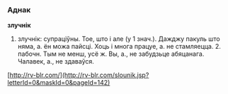 ### Аднак
**злучнік**

1. злучнік: супраціўны. Тое, што і але (у 1 знач.). Дажджу пакуль што няма, а. ён можа пайсці. Хоць і многа працуе, а. не стамляецца. 2. пабочн. Тым не менш, усё ж. Вы, а., не забудзьце абяцанага. Чалавек, а., не здаваўся.

<a rel="author">[http://rv-blr.com/](http://rv-blr.com/slounik.jsp?letterId=0&maskId=0&pageId=142)</a>
